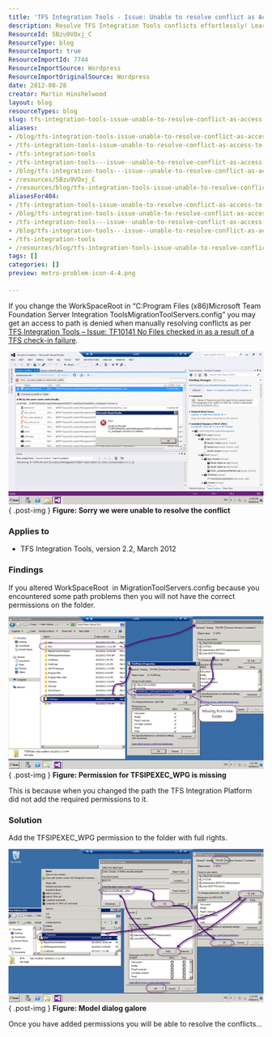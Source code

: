 ```yaml
---
title: 'TFS Integration Tools - Issue: Unable to resolve conflict as Access to the path is denied'
description: Resolve TFS Integration Tools conflicts effortlessly! Learn how to fix 'Access to the path is denied' errors by adjusting permissions in your configuration.
ResourceId: 5Bzu9VOxj_C
ResourceType: blog
ResourceImport: true
ResourceImportId: 7744
ResourceImportSource: Wordpress
ResourceImportOriginalSource: Wordpress
date: 2012-08-28
creator: Martin Hinshelwood
layout: blog
resourceTypes: blog
slug: tfs-integration-tools-issue-unable-to-resolve-conflict-as-access-to-the-path-is-denied
aliases:
- /blog/tfs-integration-tools-issue-unable-to-resolve-conflict-as-access-to-the-path-is-denied
- /tfs-integration-tools-issue-unable-to-resolve-conflict-as-access-to-the-path-is-denied
- /tfs-integration-tools
- /tfs-integration-tools---issue--unable-to-resolve-conflict-as-access-to-the-path-is-denied
- /blog/tfs-integration-tools---issue--unable-to-resolve-conflict-as-access-to-the-path-is-denied
- /resources/5Bzu9VOxj_C
- /resources/blog/tfs-integration-tools-issue-unable-to-resolve-conflict-as-access-to-the-path-is-denied
aliasesFor404:
- /tfs-integration-tools-issue-unable-to-resolve-conflict-as-access-to-the-path-is-denied
- /blog/tfs-integration-tools-issue-unable-to-resolve-conflict-as-access-to-the-path-is-denied
- /tfs-integration-tools---issue--unable-to-resolve-conflict-as-access-to-the-path-is-denied
- /blog/tfs-integration-tools---issue--unable-to-resolve-conflict-as-access-to-the-path-is-denied
- /tfs-integration-tools
- /resources/blog/tfs-integration-tools-issue-unable-to-resolve-conflict-as-access-to-the-path-is-denied
tags: []
categories: []
preview: metro-problem-icon-4-4.png

---
```

If you change the WorkSpaceRoot in “C:Program Files (x86)Microsoft Team Foundation Server Integration ToolsMigrationToolServers.config” you may get an access to path is denied when manually resolving conflicts as per [TFS Integration Tools – Issue: TF10141 No Files checked in as a result of a TFS check-in failure](http://blog.hinshelwood.com/tfs-integration-tools-issue-tf10141-no-files-checked-in-as-a-result-of-a-tfs-check-in-failure/).

[![image](images/image_thumb106-1-1.png "image")](http://blog.hinshelwood.com/files/2012/08/image107.png)  
{ .post-img }
**Figure: Sorry we were unable to resolve the conflict**

### Applies to

- TFS Integration Tools, version 2.2, March 2012

### Findings

If you altered WorkSpaceRoot  in MigrationToolServers.config because you encountered some path problems then you will not have the correct permissions on the folder.

[![image](images/image_thumb107-2-2.png "image")](http://blog.hinshelwood.com/files/2012/08/image108.png)  
{ .post-img }
**Figure: Permission for TFSIPEXEC_WPG is missing**

This is because when you changed the path the TFS Integration Platform did not add the required permissions to it.

### Solution

Add the TFSIPEXEC_WPG permission to the folder with full rights.

[![image](images/image_thumb108-3-3.png "image")](http://blog.hinshelwood.com/files/2012/08/image109.png)  
{ .post-img }
**Figure: Model dialog galore**

Once you have added permissions you will be able to resolve the conflicts…
